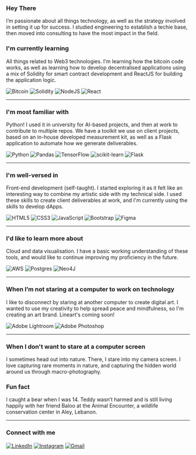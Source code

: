 ### Hey There
I’m passionate about all things technology, as well as the strategy involved in setting it up for success. I studied engineering to establish a techie base, then moved into consulting to have the most impact in the field.

### I'm currently learning 
All things related to Web3 technologies. I'm learning how the bitcoin code works, as well as learning how to develop decentralised applications using a mix of Solidity for smart contract development and ReactJS for building the application logic. 

![Bitcoin](https://img.shields.io/badge/Bitcoin-000?style=for-the-badge&logo=bitcoin&logoColor=white)
![Solidity](https://img.shields.io/badge/Solidity-%23363636.svg?style=for-the-badge&logo=solidity&logoColor=white)
![NodeJS](https://img.shields.io/badge/node.js-6DA55F?style=for-the-badge&logo=node.js&logoColor=white)
![React](https://img.shields.io/badge/react-%2320232a.svg?style=for-the-badge&logo=react&logoColor=%2361DAFB)

---

### I'm most familiar with  
Python! I used it in university for AI-based projects, and then at work to contribute to multiple repos. We have a toolkit we use on client projects, based on an in-house developed measurement kit, as well as a Flask application to automate how we generate deliverables.

![Python](https://img.shields.io/badge/python-3670A0?style=for-the-badge&logo=python&logoColor=ffdd54)
![Pandas](https://img.shields.io/badge/pandas-%23150458.svg?style=for-the-badge&logo=pandas&logoColor=white)
![TensorFlow](https://img.shields.io/badge/TensorFlow-%23FF6F00.svg?style=for-the-badge&logo=TensorFlow&logoColor=white)
![scikit-learn](https://img.shields.io/badge/scikit--learn-%23F7931E.svg?style=for-the-badge&logo=scikit-learn&logoColor=white)
![Flask](https://img.shields.io/badge/flask-%23000.svg?style=for-the-badge&logo=flask&logoColor=white)

---

### I'm well-versed in
Front-end development (self-taught). I started exploring it as it felt like an interesting way to combine my artistic side with my technical side. I used these skills to create client deliverables at work, and I'm currently using the skills to develop dApps.

![HTML5](https://img.shields.io/badge/html5-%23E34F26.svg?style=for-the-badge&logo=html5&logoColor=white)
![CSS3](https://img.shields.io/badge/css3-%231572B6.svg?style=for-the-badge&logo=css3&logoColor=white)
![JavaScript](https://img.shields.io/badge/javascript-%23323330.svg?style=for-the-badge&logo=javascript&logoColor=%23F7DF1E)
![Bootstrap](https://img.shields.io/badge/bootstrap-%23563D7C.svg?style=for-the-badge&logo=bootstrap&logoColor=white)
![Figma](https://img.shields.io/badge/figma-%23F24E1E.svg?style=for-the-badge&logo=figma&logoColor=white)

---

### I'd like to learn more about
Cloud and data visualisation. I have a basic working understanding of these tools, and would like to continue improving my proficiency in the future.

![AWS](https://img.shields.io/badge/AWS-%23FF9900.svg?style=for-the-badge&logo=amazon-aws&logoColor=white)
![Postgres](https://img.shields.io/badge/postgres-%23316192.svg?style=for-the-badge&logo=postgresql&logoColor=white)
![Neo4J](https://img.shields.io/badge/Neo4j-008CC1?style=for-the-badge&logo=neo4j&logoColor=white)

---

### When I’m not staring at a computer to work on technology
I like to disconnect by staring at another computer to create digital art. I wanted to use my creativity to help spread peace and mindfulness, so I'm creating an art brand. Lineart's coming soon!

![Adobe Lightroom](https://img.shields.io/badge/Adobe%20Lightroom-31A8FF.svg?style=for-the-badge&logo=Adobe%20Lightroom&logoColor=white)
![Adobe Photoshop](https://img.shields.io/badge/adobe%20photoshop-%2331A8FF.svg?style=for-the-badge&logo=adobe%20photoshop&logoColor=white)

---

### When I don't want to stare at a computer screen
I sometimes head out into nature. There, I stare into my camera screen. I love capturing rare moments in nature, and capturing the hidden world around us through macro-photography.

### Fun fact
I caught a bear when I was 14. Teddy wasn’t harmed and is still living happily with her friend Baloo at the Animal Encounter, a wildlife conservation center in Aley, Lebanon.

---

### Connect with me
<a href="https://www.linkedin.com/in/basselghazali/" target="blank"><img align="center" src="https://img.shields.io/badge/linkedin-%230077B5.svg?style=for-the-badge&logo=linkedin&logoColor=white" alt="LinkedIn"/></a>
<a href="https://www.instagram.com/basselghazali/" target="blank"><img align="center" src="https://img.shields.io/badge/Instagram-%23E4405F.svg?style=for-the-badge&logo=Instagram&logoColor=white" alt="Instagram"/></a>
 <a href=mailto:basselghazali@gmail.com target="blank"><img align="center" src="https://img.shields.io/badge/Gmail-D14836?style=for-the-badge&logo=gmail&logoColor=white" alt="Gmail" /></a>
